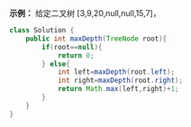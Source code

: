 
**示例：**
给定二叉树 [3,9,20,null,null,15,7]，

```java
class Solution {
    public int maxDepth(TreeNode root){
        if(root==null){
            return 0;
        } else{
            int left=maxDepth(root.left);
            int right=maxDepth(root.right);
            return Math.max(left,right)+1;
        }
    }
}
```
